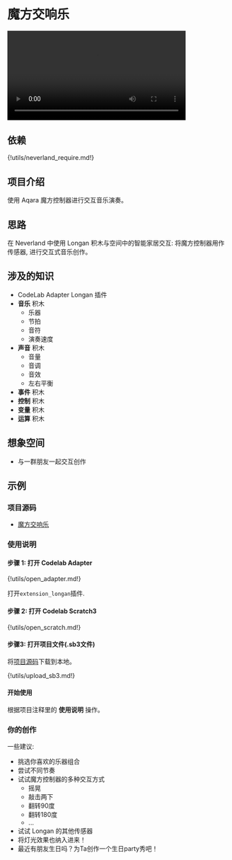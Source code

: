 # 魔方交响乐

<video width=80% src="http://scratch3-files.just4fun.site/cube%20symphony.mp4" controls="controls"></video>

## 依赖

{!utils/neverland_require.md!}

## 项目介绍

使用 Aqara 魔方控制器进行交互音乐演奏。

## 思路

在 Neverland 中使用 Longan 积木与空间中的智能家居交互: 将魔方控制器用作传感器, 进行交互式音乐创作。

## 涉及的知识
- CodeLab Adapter Longan 插件
- **音乐** 积木
    - 乐器
    - 节拍
    - 音符
    - 演奏速度
- **声音** 积木
    - 音量
    - 音调
    - 音效
    - 左右平衡
- **事件** 积木
- **控制** 积木
- **变量** 积木
- **运算** 积木

## 想象空间

- 与一群朋友一起交互创作

## 示例
### 项目源码
*  [魔方交响乐](/sb3/交响乐.sb3)

### 使用说明

#### 步骤 1: 打开 Codelab Adapter

{!utils/open_adapter.md!}

打开`extension_longan`插件.

#### 步骤 2: 打开 Codelab Scratch3

{!utils/open_scratch.md!}

#### 步骤3: 打开项目文件(.sb3文件)
将[项目源码](/sb3/交响乐.sb3)下载到本地。

{!utils/upload_sb3.md!}

#### 开始使用
根据项目注释里的 **使用说明** 操作。

### 你的创作
一些建议:

*  挑选你喜欢的乐器组合
*  尝试不同节奏
*  试试魔方控制器的多种交互方式
    *  摇晃
    *  敲击两下
    *  翻转90度
    *  翻转180度
    *  ...
*  试试 Longan 的其他传感器
*  将灯光效果也纳入进来！
*  最近有朋友生日吗？为Ta创作一个生日party秀吧！